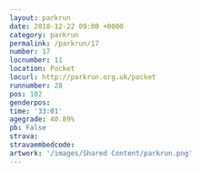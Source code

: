 ```yaml
---
layout: parkrun
date: 2018-12-22 09:00 +0000
category: parkrun
permalink: /parkrun/17
number: 17
locnumber: 11
location: Pocket
locurl: http://parkrun.org.uk/pocket
runnumber: 28
pos: 102
genderpos: 
time: '33:01'
agegrade: 40.89%
pb: False
strava: 
stravaembedcode:
artwork: '/images/Shared Content/parkrun.png'
---
```


